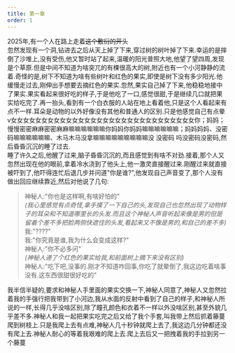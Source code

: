 ```yaml
---
title: 第一章
order: 1
---
```


2025年,有一个人在路上走着~~这个敷衍的开头~~  
忽然发现有一个洞,钻进去之后从天上掉了下来,穿过树的树叶掉了下来.幸运的是摔倒了沙堆上,没有受伤,他又暂时站了起来,温暖的阳光普照大地,他望了望四周,发现是个草原.但是中间不知道为啥突兀的有棵很高大的树,附近也有一个小河静静的流着.奇怪的是,树下不知道为啥有些树叶和红色的果实,即使是树下没有多少阳光.他缓慢走过去,刚伸出手想要去摘红色的果实.忽然,果实自己掉了下来,他稳稳地接中了果实.果实看起来很好吃的样子,于是他吃了一口,感觉很甜,于是继续几口就把果实给吃完了.再一抬头,看到有一个白衣服的人站在地上看着他,只是这个人看起来有点不一样.耳朵是动物的以外好像没有其他和普通人的区别.只是他感觉自己有点晕v女女女女女女女女女女女女女女女女女女女女女女女女女女女女女女你；妈妈；慢慢密密麻麻密密麻麻嘛嘛嘛嘛嘛嘛你妈妈你妈妈嘛嘛嘛嘛嘛嘛；妈妈妈妈、没密码嘛嘛嘛嘛嘛嘛、木马木马没拿嘛嘛嘛嘛嘛嘛嘛嘛嘛没        没密码 吗没密码没密码,然后昏昏沉沉的睡了过去.    
睡了许久之后,他醒了过来,脑子昏昏沉沉的,而且感觉到有啥不对劲.接着,那个人又忽然出现在他的眼前,拿着冷水浇到了他头上,他一激灵直接醒过来.刚醒过来就直接被吓到了,他吓得连忙后退几步并问道"你是谁?",他发现自己声音变了,那个人没有做出回应继续靠近,然后对他说了几句:  

> 神秘人:"你也是这样啊,有啥好怕的"  
*(我心里感觉有点奇怪,拿手摸了一下自己的头,发现自己也忽然出现了动物样子的耳朵和不知道哪里长的头发.而且这个神秘人声音听起来像是男的但是留着个差不多把脸两侧快遮住的头发,看起来又不像是男的,和自己的差不多)*  
我:"????"  
我:"你究竟是谁,我为什么会变成这样?"  
神秘人:"你不必多问"  
*(神秘人递了个红色的果实给我,和前面树上摘下来没有区别)*  
神秘人:"吃下吧,没事的.刚才不知道咋回事,你吃了就晕倒了,我这边吃着啥事没有.这东西很甜很好吃的"   

我半信半疑的,要求和神秘人手里面的果实交换一下,神秘人同意了,神秘人又忽然拉着我的手强行把我带到了小河边,我从水面的反射中看到了自己的样子,和神秘人所说的一样,长得几乎没啥区别,除了瞳孔颜色和衣着不一样以外没啥区别,甚至外貌几乎差不多.神秘人和我一起把果实吃完之后又给了我个手套,叫我带上然后抓着藤蔓爬到树枝上.只是我爬上去有点难,神秘人几十秒钟就爬上去了,我这边几分钟都还没有爬上去.神秘人耐心的等着我艰难的爬上去.爬上去后又一把拽着我的手拉到另一个藤蔓